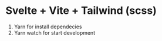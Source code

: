 # Svelte + Vite + Tailwind (scss)

1. Yarn for install dependecies 
2. Yarn watch for start development

